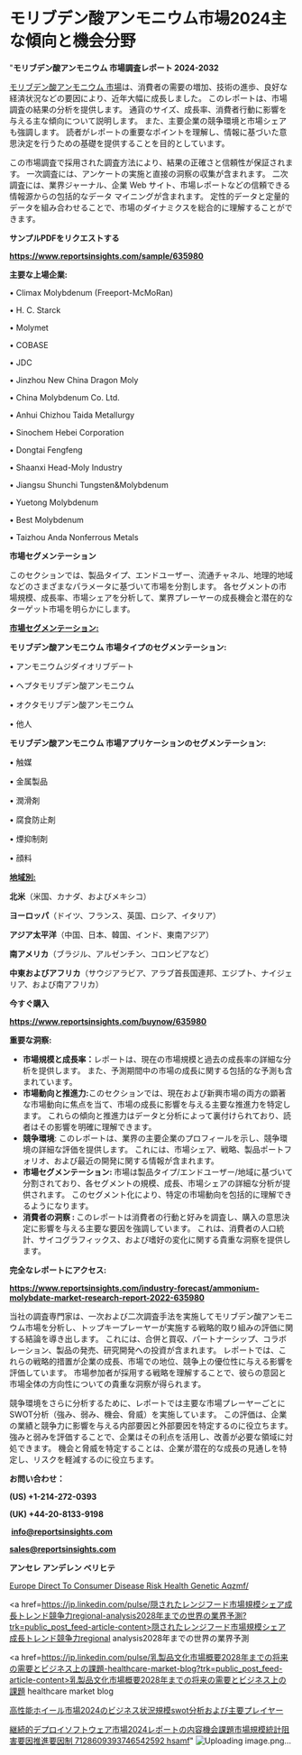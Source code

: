 # モリブデン酸アンモニウム市場2024主な傾向と機会分野

"<strong>モリブデン酸アンモニウム 市場調査レポート 2024-2032</strong>

<a href=https://www.reportsinsights.com/sample/635980>モリブデン酸アンモニウム 市場</a>は、消費者の需要の増加、技術の進歩、良好な経済状況などの要因により、近年大幅に成長しました。 このレポートは、市場調査の結果の分析を提供します。 通貨のサイズ、成長率、消費者行動に影響を与える主な傾向について説明します。 また、主要企業の競争環境と市場シェアも強調します。 読者がレポートの重要なポイントを理解し、情報に基づいた意思決定を行うための基礎を提供することを目的としています。

この市場調査で採用された調査方法により、結果の正確さと信頼性が保証されます。 一次調査には、アンケートの実施と直接の洞察の収集が含まれます。 二次調査には、業界ジャーナル、企業 Web サイト、市場レポートなどの信頼できる情報源からの包括的なデータ マイニングが含まれます。 定性的データと定量的データを組み合わせることで、市場のダイナミクスを総合的に理解することができます。

<strong><b>サンプルPDFをリクエストする</b></strong>

<a href=https://www.reportsinsights.com/sample/635980><strong><u>https://www.reportsinsights.com/sample/635980</u></strong></a>

<strong>主要な上場企業:</strong>

• Climax Molybdenum (Freeport-McMoRan)

• H. C. Starck

• Molymet

• COBASE

• JDC

• Jinzhou New China Dragon Moly

• China Molybdenum Co. Ltd.

• Anhui Chizhou Taida Metallurgy

• Sinochem Hebei Corporation

• Dongtai Fengfeng

• Shaanxi Head-Moly Industry

• Jiangsu Shunchi Tungsten&Molybdenum

• Yuetong Molybdenum

• Best Molybdenum

• Taizhou Anda Nonferrous Metals

<strong>市場セグメンテーション</strong>

このセクションでは、製品タイプ、エンドユーザー、流通チャネル、地理的地域などのさまざまなパラメータに基づいて市場を分割します。 各セグメントの市場規模、成長率、市場シェアを分析して、業界プレーヤーの成長機会と潜在的なターゲット市場を明らかにします。

<strong><u>市場セグメンテーション</u></strong><strong><u>:</u></strong>

<strong>モリブデン酸アンモニウム 市場タイプのセグメンテーション:</strong>

• アンモニウムジダイオリブデート

• ヘプタモリブデン酸アンモニウム

• オクタモリブデン酸アンモニウム

• 他人

<strong>モリブデン酸アンモニウム 市場アプリケーションのセグメンテーション:</strong>

• 触媒

• 金属製品

• 潤滑剤

• 腐食防止剤

• 煙抑制剤

• 顔料

<strong><u>地域別</u></strong><strong><u>:</u></strong>

<strong>北米</strong>（米国、カナダ、およびメキシコ）

<strong>ヨーロッパ</strong>（ドイツ、フランス、英国、ロシア、イタリア）

<strong>アジア太平洋</strong>（中国、日本、韓国、インド、東南アジア）

<strong>南アメリカ</strong>（ブラジル、アルゼンチン、コロンビアなど）

<strong>中東およびアフリカ</strong>（サウジアラビア、アラブ首長国連邦、エジプト、ナイジェリア、および南アフリカ）

<strong>今すぐ購入</strong>

<a href=https://www.reportsinsights.com/buynow/635980><strong><u>https://www.reportsinsights.com/buynow/635980</u></strong></a>

<strong>重要な洞察:</strong>
<ul>
  <li><strong>市場規模と成長率：</strong>レポートは、現在の市場規模と過去の成長率の詳細な分析を提供します。 また、予測期間中の市場の成長に関する包括的な予測も含まれています。</li>
  <li><strong>市場動向と推進力:</strong>このセクションでは、現在および新興市場の両方の顕著な市場動向に焦点を当て、市場の成長に影響を与える主要な推進力を特定します。 これらの傾向と推進力はデータと分析によって裏付けられており、読者はその影響を明確に理解できます。</li>
  <li><strong>競争環境</strong>: このレポートは、業界の主要企業のプロフィールを示し、競争環境の詳細な評価を提供します。 これには、市場シェア、戦略、製品ポートフォリオ、および最近の開発に関する情報が含まれます。</li>
  <li><strong>市場セグメンテーション: </strong>市場は製品タイプ/エンドユーザー/地域に基づいて分割されており、各セグメントの規模、成長、市場シェアの詳細な分析が提供されます。 このセグメント化により、特定の市場動向を包括的に理解できるようになります。</li>
  <li><strong>消費者の洞察 : </strong>このレポートは消費者の行動と好みを調査し、購入の意思決定に影響を与える主要な要因を強調しています。 これは、消費者の人口統計、サイコグラフィックス、および嗜好の変化に関する貴重な洞察を提供します。</li>
</ul>
<strong>完全なレポートにアクセス:</strong>

<a href=https://www.reportsinsights.com/industry-forecast/ammonium-molybdate-market-research-report-2022-635980><strong><u><b>https://www.reportsinsights.com/industry-forecast/ammonium-molybdate-market-research-report-2022-635980</b></u></strong></a>

当社の調査専門家は、一次および二次調査手法を実施してモリブデン酸アンモニウム市場を分析し、トップキープレーヤーが実施する戦略的取り組みの評価に関する結論を導き出します。 これには、合併と買収、パートナーシップ、コラボレーション、製品の発売、研究開発への投資が含まれます。 レポートでは、これらの戦略的措置が企業の成長、市場での地位、競争上の優位性に与える影響を評価しています。 市場参加者が採用する戦略を理解することで、彼らの意図と市場全体の方向性についての貴重な洞察が得られます。

競争環境をさらに分析するために、レポートでは主要な市場プレーヤーごとにSWOT分析（強み、弱み、機会、脅威）を実施しています。 この評価は、企業の業績と競争力に影響を与える内部要因と外部要因を特定するのに役立ちます。 強みと弱みを評価することで、企業はその利点を活用し、改善が必要な領域に対処できます。 機会と脅威を特定することは、企業が潜在的な成長の見通しを特定し、リスクを軽減するのに役立ちます。

<strong>お問い合わせ：</strong>

<strong>(US) +1-214-272-0393</strong>

<strong>(UK) +44-20-8133-9198</strong>

<strong> </strong><a href=info@reportsinsights.com><strong><u>info@reportsinsights.com</u></strong></a>

<a href=sales@reportsinsights.com><strong><u>sales@reportsinsights.com</u></strong></a>

<strong>アンセレ アンデレン ベリヒテ</strong>

<a href=https://www.linkedin.com/pulse/europe-direct-to-consumer-disease-risk-health-genetic-aqzmf/>Europe Direct To Consumer Disease Risk Health Genetic Aqzmf/</a>

<a href=https://jp.linkedin.com/pulse/隠されたレンジフード市場規模シェア成長トレンド競争力regional-analysis2028年までの世界の業界予測?trk=public_post_feed-article-content>隠されたレンジフード市場規模シェア成長トレンド競争力regional analysis2028年までの世界の業界予測</a>

<a href=https://jp.linkedin.com/pulse/乳製品文化市場概要2028年までの将来の需要とビジネス上の課題-healthcare-market-blog?trk=public_post_feed-article-content>乳製品文化市場概要2028年までの将来の需要とビジネス上の課題 healthcare market blog</a>

<a href=https://www.linkedin.com/pulse/高性能ホイール市場2024のビジネス状況規模swot分析および主要プレイヤー-community-market-research/>高性能ホイール市場2024のビジネス状況規模swot分析および主要プレイヤー</a>

<a href=https://www.linkedin.com/pulse/継続的デプロイソフトウェア市場2024レポートの内容機会課題市場規模統計阻害要因推進要因制-7128609393746542592-hsamf/>継続的デプロイソフトウェア市場2024レポートの内容機会課題市場規模統計阻害要因推進要因制 7128609393746542592 hsamf</a>"
![Uploading image.png…]()
